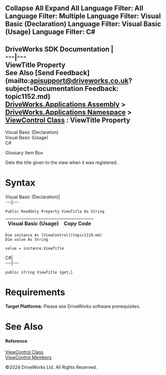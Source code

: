        

 Collapse All Expand All  Language Filter: All  Language Filter: Multiple  Language Filter: Visual Basic (Declaration) Language Filter: Visual Basic (Usage) Language Filter: C#  
---  
DriveWorks SDK Documentation  |   
---|---  
ViewTitle Property   
See Also [Send Feedback](mailto:apisupport@driveworks.co.uk?subject=Documentation Feedback: topic1152.md)  
[DriveWorks.Applications Assembly](topic13.md) > [DriveWorks.Applications Namespace](topic16.md) > [ViewControl Class](topic1119.md) : ViewTitle Property  
---  
  
Visual Basic (Declaration)    
Visual Basic (Usage)    
C# 

Glossary Item Box

Gets the title given to the view when it was registered. 

# Syntax

Visual Basic (Declaration)|   
---|---  
      
    
    Public ReadOnly Property ViewTitle As String  
  
Visual Basic (Usage)| Copy Code  
---|---  
      
    
    Dim instance As [ViewControl](topic1119.md)
    Dim value As String
     
    value = instance.ViewTitle  
  
C#|   
---|---  
      
    
    public string ViewTitle {get;}  
  
# Requirements

**Target Platforms:** Please see DriveWorks software prerequisites.

# See Also

#### Reference

[ViewControl Class](topic1119.md)   
[ViewControl Members](topic1120.md)

©2024 DriveWorks Ltd. All Rights Reserved.
